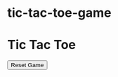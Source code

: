 # tic-tac-toe-game
<!DOCTYPE html>
<html lang="en">
<head>
  <meta charset="UTF-8">
  <meta name="viewport" content="width=device-width, initial-scale=1.0">
  <title>Tic Tac Toe Game</title>
  <link rel="stylesheet" href="styles.css">
</head>
<body>
  <div class="container">
    <h1>Tic Tac Toe</h1>
    <div id="board" class="board">
      <div class="cell" id="cell-1"></div>
      <div class="cell" id="cell-2"></div>
      <div class="cell" id="cell-3"></div>
      <div class="cell" id="cell-4"></div>
      <div class="cell" id="cell-5"></div>
      <div class="cell" id="cell-6"></div>
      <div class="cell" id="cell-7"></div>
      <div class="cell" id="cell-8"></div>
      <div class="cell" id="cell-9"></div>
    </div>
    <button id="reset-btn" class="btn">Reset Game</button>
  </div>

  <script src="script.js"></script>
</body>
</html>
